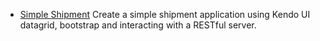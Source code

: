 * [Simple Shipment](SimpleShipment) 
  Create a simple shipment application using Kendo UI datagrid, bootstrap and interacting with a RESTful server.

